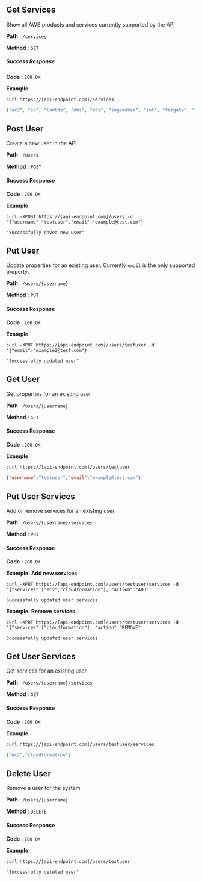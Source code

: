 ## Get Services

Show all AWS products and services currently supported by the API

**Path** : `/services`

**Method** : `GET`

##### Success Response

**Code** : `200 OK`

**Example**

`curl https://[api-endpoint.com]/services`

```json
["ec2", "s3", "lambda", "ebs", "rds", "sagemaker", "iot", "fargate", "route-53", "workdocs", "sumerian", "gamelift", "batch", "elastic-beanstalk", "cloudformation", "cloudwatch", "cloudfront", "cloudtrail", "config", "step-functions", "swf", "ses", "sns", "sqs", "ses", "vpc", "sam", "pinpoint", "x-ray", "snowball"]
```

## Post User

Create a new user in the API

**Path** : `/users`

**Method** : `POST`

#### Success Response

**Code** : `200 OK`

**Example**

`curl -XPOST https://[api-endpoint.com]/users -d '{"username":"testuser","email":"example@test.com"}`

`"Successfully saved new user"`

## Put User

Update properties for an existing user. Currently `email` is the only supported property.

**Path** : `/users/{username}`

**Method** : `PUT`

#### Success Response

**Code** : `200 OK`

**Example**

`curl -XPUT https://[api-endpoint.com]/users/testuser -d '{"email":"example2@test.com"}`

`"Successfully updated user"`

## Get User

Get properties for an existing user

**Path** : `/users/{username}`

**Method** : `GET`

#### Success Response

**Code** : `200 OK`

**Example**

`curl https://[api-endpoint.com]/users/testuser`

```json
{"username":"testuser","email":"example@test.com"}
```

## Put User Services

Add or remove services for an existing user

**Path** : `/users/{username}/services`

**Method** : `PUT`

#### Success Response

**Code** : `200 OK`

**Example: Add new services**

`curl -XPUT https://[api-endpoint.com]/users/testuser/services -d '{"services":["ec2","cloudformation"], "action":"ADD"'`

`Successfully updated user services`

**Example: Remove services**

`curl -XPUT https://[api-endpoint.com]/users/testuser/services -d '{"services":["cloudformation"], "action":"REMOVE"'`

`Successfully updated user services`

## Get User Services

Get services for an existing user

**Path** : `/users/{username}/services`

**Method** : `GET`

#### Success Response

**Code** : `200 OK`

**Example**

`curl https://[api-endpoint.com]/users/testuser/services`

```json
["ec2","cloudformation"]
```

## Delete User

Remove a user for the system

**Path** : `/users/{username}`

**Method** : `DELETE`

#### Success Response

**Code** : `200 OK`

**Example**

`curl https://[api-endpoint.com]/users/testuser`

`"Successfully deleted user"`